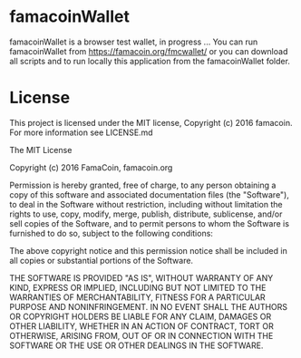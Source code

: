 # famacoinWallet
famacoinWallet is a browser test wallet, in progress ...
You can run famacoinWallet from https://famacoin.org/fmcwallet/ or you can download all scripts and to run locally this application from the famacoinWallet folder.
 
# License
This project is licensed under the MIT license, Copyright (c) 2016 famacoin. For more information see LICENSE.md

The MIT License

Copyright (c) 2016 FamaCoin,  famacoin.org

Permission is hereby granted, free of charge, to any person obtaining a copy
of this software and associated documentation files (the "Software"), to deal
in the Software without restriction, including without limitation the rights
to use, copy, modify, merge, publish, distribute, sublicense, and/or sell
copies of the Software, and to permit persons to whom the Software is
furnished to do so, subject to the following conditions:

The above copyright notice and this permission notice shall be included in
all copies or substantial portions of the Software.

THE SOFTWARE IS PROVIDED "AS IS", WITHOUT WARRANTY OF ANY KIND, EXPRESS OR
IMPLIED, INCLUDING BUT NOT LIMITED TO THE WARRANTIES OF MERCHANTABILITY,
FITNESS FOR A PARTICULAR PURPOSE AND NONINFRINGEMENT. IN NO EVENT SHALL THE
AUTHORS OR COPYRIGHT HOLDERS BE LIABLE FOR ANY CLAIM, DAMAGES OR OTHER
LIABILITY, WHETHER IN AN ACTION OF CONTRACT, TORT OR OTHERWISE, ARISING FROM,
OUT OF OR IN CONNECTION WITH THE SOFTWARE OR THE USE OR OTHER DEALINGS IN
THE SOFTWARE.
